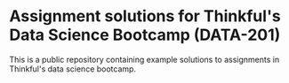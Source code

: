 # Assignment solutions for Thinkful's Data Science Bootcamp (DATA-201)

This is a public repository containing example solutions to assignments in Thinkful's data science bootcamp.

